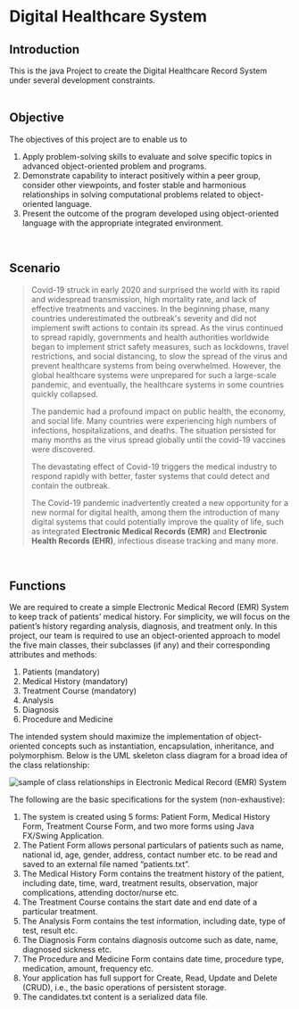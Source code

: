 # Digital Healthcare System

## Introduction
This is the java Project to create the Digital Healthcare Record System under several development constraints.
</br>
</br>

## Objective
The objectives of this project are to enable us to
1.	Apply problem-solving skills to evaluate and solve specific topics in advanced object-oriented problem and programs.
2.	Demonstrate capability to interact positively within a peer group, consider other viewpoints, and foster stable and harmonious relationships in solving computational problems related to object-oriented language.
3.	Present the outcome of the program developed using object-oriented language with the appropriate integrated environment.
</br>

## Scenario

> Covid-19 struck in early 2020 and surprised the world with its rapid and widespread transmission, high mortality rate, and lack of effective treatments and vaccines. In the beginning phase, many countries underestimated the outbreak's severity and did not implement swift actions to contain its spread. As the virus continued to spread rapidly, governments and health authorities worldwide began to implement strict safety measures, such as lockdowns, travel restrictions, and social distancing, to slow the spread of the virus and prevent healthcare systems from being overwhelmed. However, the global healthcare systems were unprepared for such a large-scale pandemic, and eventually, the healthcare systems in some countries quickly collapsed.
> 
> The pandemic had a profound impact on public health, the economy, and social life. Many countries were experiencing high numbers of infections, hospitalizations, and deaths. The situation persisted for many months as the virus spread globally until the covid-19 vaccines were discovered.
>
> The devastating effect of Covid-19 triggers the medical industry to respond rapidly with better, faster systems that could detect and contain the outbreak.
> 
> The Covid-19 pandemic inadvertently created a new opportunity for a new normal for digital health, among them the introduction of many digital systems that could potentially improve the quality of life, such as integrated **Electronic Medical Records (EMR)** and **Electronic Health Records (EHR)**, infectious disease tracking and many more.
</br>

## Functions

We are required to create a simple Electronic Medical Record (EMR) System to keep track of patients’ medical history. For simplicity, we will focus on the patient’s history regarding analysis, diagnosis, and treatment only. In this project, our team is required to use an object-oriented approach to model the five main classes, their subclasses (if any) and their corresponding attributes and methods:
1.	Patients (mandatory)
2.	Medical History (mandatory)
3.	Treatment Course (mandatory)
4.	Analysis
5.	Diagnosis
6.	Procedure and Medicine
     
The intended system should maximize the implementation of object-oriented concepts such as instantiation, encapsulation, inheritance, and polymorphism. Below is the UML skeleton class diagram for a broad idea of the class relationship:

![sample of class relationships in Electronic Medical Record (EMR) System](UMLofDigitalHealthcareSystem.png)

The following are the basic specifications for the system (non-exhaustive):
1.	The system is created using 5 forms: Patient Form, Medical History Form, Treatment Course Form, and two more forms using Java FX/Swing Application.
2.	The Patient Form allows personal particulars of patients such as name, national id, age, gender, address, contact number etc. to be read and saved to an external file named “patients.txt”.
3.	The Medical History Form contains the treatment history of the patient, including date, time, ward, treatment results, observation, major complications, attending doctor/nurse etc.
4.	The Treatment Course contains the start date and end date of a particular treatment.
5.	The Analysis Form contains the test information, including date, type of test, result etc.
6.	The Diagnosis Form contains diagnosis outcome such as date, name, diagnosed sickness etc.
7.	The Procedure and Medicine Form contains date time, procedure type, medication, amount, frequency etc.
8.  Your application has full support for Create, Read, Update and Delete (CRUD), i.e., the basic
   operations of persistent storage. 
9.  The candidates.txt content is a serialized data file.
